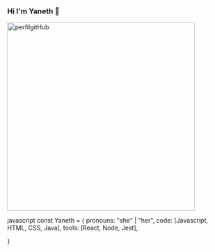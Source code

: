 ### Hi I'm Yaneth 👋


<img width="431" alt="perfilgitHub" src="https://user-images.githubusercontent.com/97114075/184872889-af673b6d-893b-49f9-bcb3-e86f2dabe431.png">

javascript
const Yaneth = {
  pronouns: "she" | "her",
  code: [Javascript, HTML, CSS,  Java],
  tools: [React, Node,  Jest],
 
}



